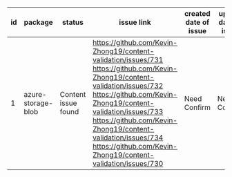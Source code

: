 
| id | package | status | issue link | created date of issue | update date of issue | run date of pipeline | pipeline run link |
|----|---------|--------|------------|-----------------------|----------------------| ---------------------| ----------------- |
| 1 | azure-storage-blob | Content issue found | https://github.com/Kevin-Zhong19/content-validation/issues/731 https://github.com/Kevin-Zhong19/content-validation/issues/732 https://github.com/Kevin-Zhong19/content-validation/issues/733 https://github.com/Kevin-Zhong19/content-validation/issues/734 https://github.com/Kevin-Zhong19/content-validation/issues/730  | Need Confirm | Need Confirm | 6/30/2025 7:22:21 AM | https://dev.azure.com/v-qzhong0565/v-qzhong-fullPython0626/_build/results?buildId=2 |